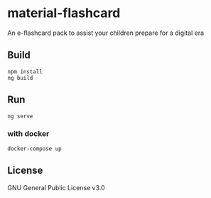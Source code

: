 # material-flashcard
An e-flashcard pack to assist your children prepare for a digital era

## Build
```
npm install
ng build
```

## Run
`ng serve`

### with docker
`docker-compose up`


## License
GNU General Public License v3.0